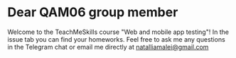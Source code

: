# Dear QAM06 group member 
Welcome to the TeachMeSkills course "Web and mobile app testing"! In the issue tab you can find your homeworks. Feel free to ask me any questions in the Telegram chat or email me directly at natalliamalei@gmail.com
